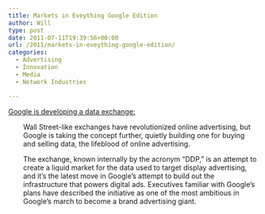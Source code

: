```yaml
---
title: Markets in Eveything Google Edition
author: Will
type: post
date: 2011-07-11T19:39:56+00:00
url: /2011/markets-in-eveything-google-edition/
categories:
  - Advertising
  - Innovation
  - Media
  - Network Industries

---
```

[Google is developing a data exchange:][1]

<p style="padding-left: 30px;">
  Wall Street-like exchanges have revolutionized online advertising, but Google is taking the concept further, quietly building one for buying and selling data, the lifeblood of online advertising.
</p>

<p style="padding-left: 30px;">
  The exchange, known internally by the acronym &#8220;DDP,&#8221; is an attempt to create a liquid market for the data used to target display advertising, and it&#8217;s the latest move in Google&#8217;s attempt to build out the infrastructure that powers digital ads. Executives familiar with Google&#8217;s plans have described the initiative as one of the most ambitious in Google&#8217;s march to become a brand advertising giant.
</p>

 [1]: http://adage.com/article/digital/google-readies-ambitious-plan-web-data-exchange/228637/